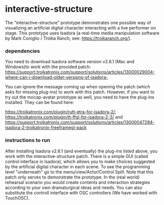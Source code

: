 # interactive-structure
The "interactive-structure" prototype demonstrates one possible way of visualizing an artificial digital character interacting with a live performer on stage. This prototype uses Isadora (a real-time media manipulation software by Mark Coniglio / Troika Ranch, see: https://troikaranch.org/).

### dependencies

You need to download Isadora software version v2.6.1 (Mac and Windows)to work with the provided patch: https://support.troikatronix.com/support/solutions/articles/13000029004-where-can-i-download-older-versions-of-isadora-

You can ignore the message coming up when opening the patch (which asks for missing plug-ins) to work with this patch. However, if you want to try out the mocap-avatar prototype as well, you need to have the plug-ins installed. They can be found here:

https://troikatronix.com/plugin/rutt-etra-for-isadora-2/;
https://troikatronix.com/plugin/tt-ffgl-for-isadora-2-3/ and 
https://support.troikatronix.com/support/solutions/articles/13000047284-isadora-2-troikatronix-freeframegl-pack


### instructions to run

After installing Isadora v2.6.1 (and eventually) the plug-ins listed above, you work with the interactive-structure patch. There is a simple GUI (called control interface in Isadora), which allows you to make choices suggested by the artificial digital character in each scene. To see the programming level "underneath" go to the menu/view/Actor/Control Split. Note that this patch only serves to demonstrate the prototype. In the (real world) rehearsal scenario you would create contents and interaction strategies according to your own dramaturgical ideas and needs. You can also substitute the controll interface with OSC controllers (We have worked with TouchOSC).
